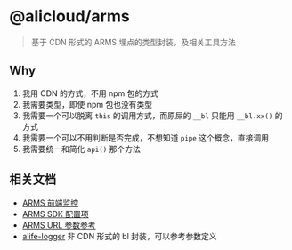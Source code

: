 # @alicloud/arms

> 基于 CDN 形式的 ARMS 埋点的类型封装，及相关工具方法

## Why

1. 我用 CDN 的方式，不用 npm 包的方式
2. 我需要类型，即使 npm 包也没有类型
3. 我需要一个可以脱离 `this` 的调用方式，而原屎的 `__bl` 只能用 `__bl.xx()` 的方式
4. 我需要一个可以不用判断是否完成，不想知道 `pipe` 这个概念，直接调用
5. 我需要统一和简化 `api()` 那个方法

## 相关文档

* [ARMS 前端监控](https://yuque.antfin-inc.com/retcode/arms-retcode/readme)
* [ARMS SDK 配置项](https://yuque.antfin-inc.com/retcode/arms-retcode/ug62q7)
* [ARMS URL 参数参考](https://yuque.antfin-inc.com/retcode/arms-retcode/urlreference)
* [alife-logger] 非 CDN 形式的 bl 封装，可以参考参数定义

[alife-logger]: https://www.npmjs.com/package/alife-logger
